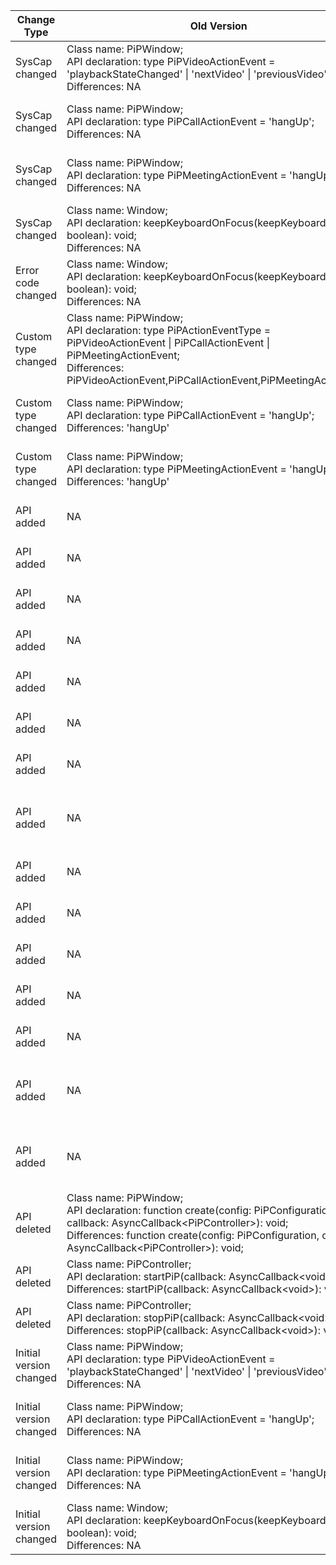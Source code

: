 | Change Type | Old Version | New Version | d.ts File |
| ---- | ------ | ------ | -------- |
|SysCap changed|Class name: PiPWindow;<br>API declaration: type PiPVideoActionEvent = 'playbackStateChanged' \| 'nextVideo' \| 'previousVideo';<br>Differences: NA|Class name: PiPWindow;<br>API declaration: type PiPVideoActionEvent = 'playbackStateChanged' \| 'nextVideo' \| 'previousVideo';<br>Differences: SystemCapability.Window.SessionManager|api/@ohos.PiPWindow.d.ts|
|SysCap changed|Class name: PiPWindow;<br>API declaration: type PiPCallActionEvent = 'hangUp';<br>Differences: NA|Class name: PiPWindow;<br>API declaration: type PiPCallActionEvent = 'hangUp' \| 'micStateChanged' \| 'videoStateChanged';<br>Differences: SystemCapability.Window.SessionManager|api/@ohos.PiPWindow.d.ts|
|SysCap changed|Class name: PiPWindow;<br>API declaration: type PiPMeetingActionEvent = 'hangUp';<br>Differences: NA|Class name: PiPWindow;<br>API declaration: type PiPMeetingActionEvent = 'hangUp' \| 'voiceStateChanged' \| 'videoStateChanged';<br>Differences: SystemCapability.Window.SessionManager|api/@ohos.PiPWindow.d.ts|
|SysCap changed|Class name: Window;<br>API declaration: keepKeyboardOnFocus(keepKeyboardFlag: boolean): void;<br>Differences: NA|Class name: Window;<br>API declaration: keepKeyboardOnFocus(keepKeyboardFlag: boolean): void;<br>Differences: SystemCapability.Window.SessionManager|api/@ohos.window.d.ts|
|Error code changed|Class name: Window;<br>API declaration: keepKeyboardOnFocus(keepKeyboardFlag: boolean): void;<br>Differences: NA|Class name: Window;<br>API declaration: keepKeyboardOnFocus(keepKeyboardFlag: boolean): void;<br>Differences: 1300002, 1300004, 401, 801|api/@ohos.window.d.ts|
|Custom type changed|Class name: PiPWindow;<br>API declaration: type PiPActionEventType = PiPVideoActionEvent \| PiPCallActionEvent \| PiPMeetingActionEvent;<br>Differences: PiPVideoActionEvent,PiPCallActionEvent,PiPMeetingActionEvent|Class name: PiPWindow;<br>API declaration: type PiPActionEventType = PiPVideoActionEvent \| PiPCallActionEvent \| PiPMeetingActionEvent \| PiPLiveActionEvent;<br>Differences: PiPVideoActionEvent,PiPCallActionEvent,PiPMeetingActionEvent,PiPLiveActionEvent|api/@ohos.PiPWindow.d.ts|
|Custom type changed|Class name: PiPWindow;<br>API declaration: type PiPCallActionEvent = 'hangUp';<br>Differences: 'hangUp'|Class name: PiPWindow;<br>API declaration: type PiPCallActionEvent = 'hangUp' \| 'micStateChanged' \| 'videoStateChanged';<br>Differences: 'hangUp','micStateChanged','videoStateChanged'|api/@ohos.PiPWindow.d.ts|
|Custom type changed|Class name: PiPWindow;<br>API declaration: type PiPMeetingActionEvent = 'hangUp';<br>Differences: 'hangUp'|Class name: PiPWindow;<br>API declaration: type PiPMeetingActionEvent = 'hangUp' \| 'voiceStateChanged' \| 'videoStateChanged';<br>Differences: 'hangUp','voiceStateChanged','videoStateChanged'|api/@ohos.PiPWindow.d.ts|
|API added|NA|Class name: PiPTemplateType;<br>API declaration: VIDEO_LIVE<br>Differences: VIDEO_LIVE|api/@ohos.PiPWindow.d.ts|
|API added|NA|Class name: PiPWindow;<br>API declaration: type PiPLiveActionEvent = 'playbackStateChanged';<br>Differences: type PiPLiveActionEvent = 'playbackStateChanged';|api/@ohos.PiPWindow.d.ts|
|API added|NA|Class name: window;<br>API declaration:  interface TitleButtonRect<br>Differences:  interface TitleButtonRect|api/@ohos.window.d.ts|
|API added|NA|Class name: TitleButtonRect;<br>API declaration: right: number;<br>Differences: right: number;|api/@ohos.window.d.ts|
|API added|NA|Class name: TitleButtonRect;<br>API declaration: top: number;<br>Differences: top: number;|api/@ohos.window.d.ts|
|API added|NA|Class name: TitleButtonRect;<br>API declaration: width: number;<br>Differences: width: number;|api/@ohos.window.d.ts|
|API added|NA|Class name: TitleButtonRect;<br>API declaration: height: number;<br>Differences: height: number;|api/@ohos.window.d.ts|
|API added|NA|Class name: window;<br>API declaration: function shiftAppWindowFocus(sourceWindowId: number, targetWindowId: number): Promise\<void>;<br>Differences: function shiftAppWindowFocus(sourceWindowId: number, targetWindowId: number): Promise\<void>;|api/@ohos.window.d.ts|
|API added|NA|Class name: Window;<br>API declaration: recover(): Promise\<void>;<br>Differences: recover(): Promise\<void>;|api/@ohos.window.d.ts|
|API added|NA|Class name: Window;<br>API declaration: setWindowDecorVisible(isVisible: boolean): void;<br>Differences: setWindowDecorVisible(isVisible: boolean): void;|api/@ohos.window.d.ts|
|API added|NA|Class name: Window;<br>API declaration: setWindowDecorHeight(height: number): void;<br>Differences: setWindowDecorHeight(height: number): void;|api/@ohos.window.d.ts|
|API added|NA|Class name: Window;<br>API declaration: getWindowDecorHeight(): number;<br>Differences: getWindowDecorHeight(): number;|api/@ohos.window.d.ts|
|API added|NA|Class name: Window;<br>API declaration: getTitleButtonRect(): TitleButtonRect;<br>Differences: getTitleButtonRect(): TitleButtonRect;|api/@ohos.window.d.ts|
|API added|NA|Class name: Window;<br>API declaration: on(type: 'windowTitleButtonRectChange', callback: Callback\<TitleButtonRect>): void;<br>Differences: on(type: 'windowTitleButtonRectChange', callback: Callback\<TitleButtonRect>): void;|api/@ohos.window.d.ts|
|API added|NA|Class name: Window;<br>API declaration: off(type: 'windowTitleButtonRectChange', callback?: Callback\<TitleButtonRect>): void;<br>Differences: off(type: 'windowTitleButtonRectChange', callback?: Callback\<TitleButtonRect>): void;|api/@ohos.window.d.ts|
|API deleted|Class name: PiPWindow;<br>API declaration: function create(config: PiPConfiguration, callback: AsyncCallback\<PiPController>): void;<br>Differences: function create(config: PiPConfiguration, callback: AsyncCallback\<PiPController>): void;|NA|api/@ohos.PiPWindow.d.ts|
|API deleted|Class name: PiPController;<br>API declaration: startPiP(callback: AsyncCallback\<void>): void;<br>Differences: startPiP(callback: AsyncCallback\<void>): void;|NA|api/@ohos.PiPWindow.d.ts|
|API deleted|Class name: PiPController;<br>API declaration: stopPiP(callback: AsyncCallback\<void>): void;<br>Differences: stopPiP(callback: AsyncCallback\<void>): void;|NA|api/@ohos.PiPWindow.d.ts|
|Initial version changed|Class name: PiPWindow;<br>API declaration: type PiPVideoActionEvent = 'playbackStateChanged' \| 'nextVideo' \| 'previousVideo';<br>Differences: NA|Class name: PiPWindow;<br>API declaration: type PiPVideoActionEvent = 'playbackStateChanged' \| 'nextVideo' \| 'previousVideo';<br>Differences: 11|api/@ohos.PiPWindow.d.ts|
|Initial version changed|Class name: PiPWindow;<br>API declaration: type PiPCallActionEvent = 'hangUp';<br>Differences: NA|Class name: PiPWindow;<br>API declaration: type PiPCallActionEvent = 'hangUp' \| 'micStateChanged' \| 'videoStateChanged';<br>Differences: 11|api/@ohos.PiPWindow.d.ts|
|Initial version changed|Class name: PiPWindow;<br>API declaration: type PiPMeetingActionEvent = 'hangUp';<br>Differences: NA|Class name: PiPWindow;<br>API declaration: type PiPMeetingActionEvent = 'hangUp' \| 'voiceStateChanged' \| 'videoStateChanged';<br>Differences: 11|api/@ohos.PiPWindow.d.ts|
|Initial version changed|Class name: Window;<br>API declaration: keepKeyboardOnFocus(keepKeyboardFlag: boolean): void;<br>Differences: NA|Class name: Window;<br>API declaration: keepKeyboardOnFocus(keepKeyboardFlag: boolean): void;<br>Differences: 11|api/@ohos.window.d.ts|
